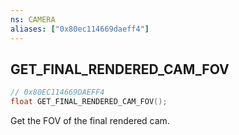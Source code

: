 ```yaml
---
ns: CAMERA
aliases: ["0x80ec114669daeff4"]
---
```

## GET_FINAL_RENDERED_CAM_FOV

```c
// 0x80EC114669DAEFF4
float GET_FINAL_RENDERED_CAM_FOV();
```

Get the FOV of the final rendered cam.

